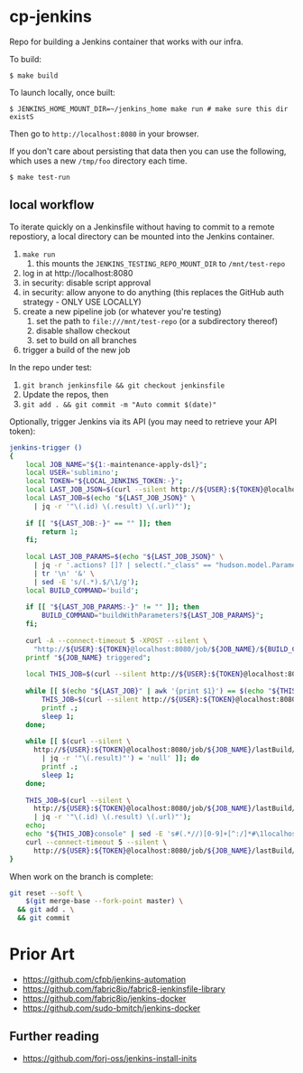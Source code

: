 # cp-jenkins

Repo for building a Jenkins container that works with our infra.

To build:

```
$ make build
```

To launch locally, once built:

```
$ JENKINS_HOME_MOUNT_DIR=~/jenkins_home make run # make sure this dir existS
```

Then go to `http://localhost:8080` in your browser.

If you don't care about persisting that data then you can use the following,
which uses a new `/tmp/foo` directory each time.

```
$ make test-run
```

## local workflow

To iterate quickly on a Jenkinsfile without having to commit to a remote repostiory, a local directory can be mounted into the Jenkins container.

1. `make run`
    1. this mounts the `JENKINS_TESTING_REPO_MOUNT_DIR` to `/mnt/test-repo`
1. log in at http://localhost:8080
1. in security: disable script approval
1. in security: allow anyone to do anything (this replaces the GitHub auth strategy - ONLY USE LOCALLY)
1. create a new pipeline job (or whatever you're testing)
    1. set the path to `file:///mnt/test-repo` (or a subdirectory thereof)
    1. disable shallow checkout
    1. set to build on all branches
1. trigger a build of the new job

In the repo under test:

1. `git branch jenkinsfile && git checkout jenkinsfile`
1. Update the repos, then
1. `git add . && git commit -m "Auto commit $(date)"`

Optionally, trigger Jenkins via its API (you may need to retrieve your API token):

```bash
jenkins-trigger ()
{
    local JOB_NAME="${1:-maintenance-apply-dsl}";
    local USER='sublimino';
    local TOKEN="${LOCAL_JENKINS_TOKEN:-}";
    local LAST_JOB_JSON=$(curl --silent http://${USER}:${TOKEN}@localhost:8080/job/${JOB_NAME}/lastBuild/api/json);
    local LAST_JOB=$(echo "${LAST_JOB_JSON}" \
      | jq -r '"\(.id) \(.result) \(.url)"');
    
    if [[ "${LAST_JOB:-}" == "" ]]; then
        return 1;
    fi;
    
    local LAST_JOB_PARAMS=$(echo "${LAST_JOB_JSON}" \
      | jq -r '.actions? []? | select(."_class" == "hudson.model.ParametersAction") | .parameters? | .[] | "\(.name)=\(.value)"' \
      | tr '\n' '&' \
      | sed -E 's/(.*).$/\1/g');
    local BUILD_COMMAND='build';
    
    if [[ "${LAST_JOB_PARAMS:-}" != "" ]]; then
        BUILD_COMMAND="buildWithParameters?${LAST_JOB_PARAMS}";
    fi;
    
    curl -A --connect-timeout 5 -XPOST --silent \
      "http://${USER}:${TOKEN}@localhost:8080/job/${JOB_NAME}/${BUILD_COMMAND}";
    printf "${JOB_NAME} triggered";
    
    local THIS_JOB=$(curl --silent http://${USER}:${TOKEN}@localhost:8080/job/${JOB_NAME}/lastBuild/api/json | jq -r '"\(.id) \(.result) \(.url)"');
    
    while [[ $(echo "${LAST_JOB}" | awk '{print $1}') == $(echo "${THIS_JOB}" | awk '{print $1}') ]]; do
        THIS_JOB=$(curl --silent http://${USER}:${TOKEN}@localhost:8080/job/${JOB_NAME}/lastBuild/api/json | jq -r '"\(.id) \(.result) \(.url)"');
        printf .;
        sleep 1;
    done;
    
    while [[ $(curl --silent \
      http://${USER}:${TOKEN}@localhost:8080/job/${JOB_NAME}/lastBuild/api/json \
        | jq -r '"\(.result)"') = 'null' ]]; do
        printf .;
        sleep 1;
    done;
    
    THIS_JOB=$(curl --silent \
      http://${USER}:${TOKEN}@localhost:8080/job/${JOB_NAME}/lastBuild/api/json \
      | jq -r '"\(.id) \(.result) \(.url)"');
    echo;
    echo "${THIS_JOB}console" | sed -E 's#(.*//)[0-9]+[^:/]*#\1localhost#' | highlight --stdlib;
    curl --connect-timeout 5 --silent \
      http://${USER}:${TOKEN}@localhost:8080/job/${JOB_NAME}/lastBuild/consoleText
}

```

When work on the branch is complete:

```bash
git reset --soft \
    $(git merge-base --fork-point master) \
  && git add . \
  && git commit
```

# Prior Art

- https://github.com/cfpb/jenkins-automation
- https://github.com/fabric8io/fabric8-jenkinsfile-library
- https://github.com/fabric8io/jenkins-docker
- https://github.com/sudo-bmitch/jenkins-docker

## Further reading

- https://github.com/forj-oss/jenkins-install-inits

